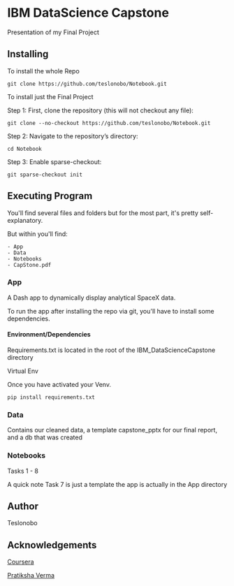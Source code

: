 # IBM DataScience Capstone

Presentation of my Final Project

## Installing

To install the whole Repo


~~~
git clone https://github.com/teslonobo/Notebook.git
~~~

To install just the Final Project

Step 1: First, clone the repository (this will not checkout any file):

~~~
git clone --no-checkout https://github.com/teslonobo/Notebook.git
~~~

Step 2: Navigate to the repository’s directory:

~~~
cd Notebook
~~~

Step 3: Enable sparse-checkout:

~~~
git sparse-checkout init
~~~



## Executing Program

You'll find several files and folders but for the most part, it's pretty self-explanatory.

But within you'll find:

    - App
    - Data
    - Notebooks 
    - CapStone.pdf

### App

A Dash app to dynamically display analytical SpaceX data. 

To run the app after installing the repo via git, you'll have to install some dependencies.

#### Environment/Dependencies

Requirements.txt is located in the root of the IBM_DataScienceCapstone directory

Virtual Env

Once you have activated your Venv.

```
pip install requirements.txt

```

### Data

Contains our cleaned data, a template capstone_pptx for our final report, and a db that was created 

### Notebooks

Tasks 1 - 8

A quick note Task 7 is just a template the app is actually in the App directory

## Author

Teslonobo

## Acknowledgements

[Coursera](https://www.coursera.org/professional-certificates/ibm-data-science?)

[Pratiksha Verma](https://www.linkedin.com/in/pratiksha-verma-6487561b1/)
